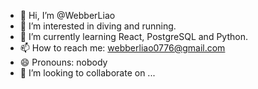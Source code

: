 - 👋 Hi, I’m @WebberLiao
- 👀 I’m interested in diving and running.
- 🌱 I’m currently learning React, PostgreSQL and Python.
- 📫 How to reach me: webberliao0776@gmail.com
- 😄 Pronouns: nobody
- 💞️ I’m looking to collaborate on ...

<!---
WebberLiao/WebberLiao is a ✨ special ✨ repository because its `README.md` (this file) appears on your GitHub profile.
You can click the Preview link to take a look at your changes.
--->
